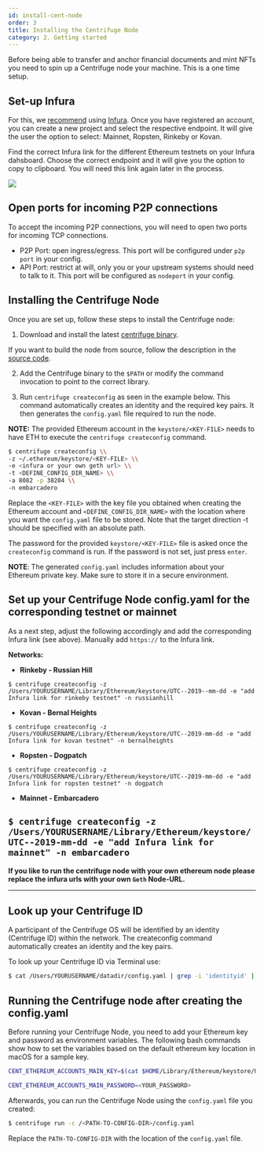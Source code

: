 ```yaml
---
id: install-cent-node
order: 3
title: Installing the Centrifuge Node
category: 2. Getting started
---
```


Before being able to transfer and anchor financial documents and mint NFTs you need to spin up a Centrifuge node your machine. This is a one time setup. 

## Set-up Infura

For this, we [recommend](/docs/getting-started/tools) using [Infura](https://infura.io). Once you have registered an account, you can create a new project and select the respective endpoint. It will give the user the option to select: Mainnet, Ropsten, Rinkeby or Kovan. 

Find the correct Infura link for the different Ethereum testnets on your Infura dahsboard. Choose the correct endpoint and it will give you the option to copy to clipboard. You will need this link again later in the process.

![](https://i.imgur.com/EydBc5a.jpg)

## Open ports for incoming P2P connections

To accept the incoming P2P connections, you will need to open two ports for incoming TCP connections.
- P2P Port: open ingress/egress. This port will be configured under `p2p` `port` in your config.
- API Port: restrict at will, only you or your upstream systems should need to talk to it. This port will be configured as `nodeport` in your config.

## Installing the Centrifuge Node
Once you are set up, follow these steps to install the Centrifuge node:

1. Download and install the latest [centrifuge binary](https://github.com/centrifuge/go-centrifuge/releases). <!-- update link-->

If you want to build the node from source, follow the description in the [source code](https://github.com/centrifuge/go-centrifuge/blob/develop/README.md).

2. Add the Centrifuge binary to the `$PATH` or modify the command invocation to point to the correct library.

3. Run `centrifuge createconfig` as seen in the example below. This command automatically creates an identity and the required key pairs. It then generates the `config.yaml` file required to run the node.

**NOTE:** The provided Ethereum account in the `keystore/<KEY-FILE>` needs to have ETH to execute the `centrifuge createconfig` command. 

```bash
$ centrifuge createconfig \\
-z ~/.ethereum/keystore/<KEY-FILE> \\
-e <infura or your own geth url> \\
-t <DEFINE_CONFIG_DIR_NAME> \\
-a 8082 -p 38204 \\
-n embarcadero
```

Replace the `<KEY-FILE>` with the key file you obtained when creating the Ethereum account and `<DEFINE_CONFIG_DIR_NAME>` with the location where you want the `config.yaml`  file to be stored. Note that the target direction -t should be specified with an absolute path.

The password for the provided `keystore/<KEY-FILE>` file is asked once the `createconfig` command is run. If the password is not set, just press `enter`.
      
**NOTE**: The generated `config.yaml` includes information about your Ethereum private key. Make sure to store it in a secure environment.

## Set up your Centrifuge Node config.yaml for the corresponding testnet or mainnet

As a next step, adjust the following accordingly and add the corresponding Infura link (see above).  Manually add `https://` to the Infura link.

**Networks:** 

* **Rinkeby - Russian Hill**

`
$ centrifuge createconfig -z /Users/YOURUSERNAME/Library/Ethereum/keystore/UTC--2019--mm-dd -e "add Infura link for rinkeby testnet" -n russianhill
`

* **Kovan - Bernal Heights**

`
$ centrifuge createconfig -z /Users/YOURUSERNAME/Library/Ethereum/keystore/UTC--2019-mm-dd -e "add Infura link for kovan testnet" -n bernalheights
`

* **Ropsten - Dogpatch**

`
$ centrifuge createconfig -z /Users/YOURUSERNAME/Library/Ethereum/keystore/UTC--2019-mm-dd -e "add Infura link for ropsten testnet" -n dogpatch
`

* **Mainnet - Embarcadero**

`
$ centrifuge createconfig -z /Users/YOURUSERNAME/Library/Ethereum/keystore/UTC--2019-mm-dd -e "add Infura link for mainnet" -n embarcadero
`
------ 
**If you like to run the centrifuge node with your own ethereum node please replace the infura urls with your own `Geth` Node-URL.**

------

## Look up your Centrifuge ID 

A participant of the Centrifuge OS will be identified by an identity (Centrifuge ID) within the network. The createconfig command automatically creates an identity and the key pairs. 

To look up your Centrifuge ID via Terminal use:

```bash
$ cat /Users/YOURUSERNAME/datadir/config.yaml | grep -i 'identityid' | awk '{print $2}'
````

## Running the Centrifuge node after creating the config.yaml

Before running your Centrifuge Node, you need to add your Ethereum key and password as environment variables. The following bash commands show how to set the variables based on the default ethereum key location in macOS for a sample key.

<!-- `CENT_ETHEREUM_ACCOUNTS_MAIN_KEY=$HOME/Library/Ethereum/keystore/UTC--2019-0UTC--2019-mm-dd` -->

```bash
CENT_ETHEREUM_ACCOUNTS_MAIN_KEY=$(cat $HOME/Library/Ethereum/keystore/UTC--2019-04-15T14-43-41.293727000Z--75aecbd0aa7f34207132d686d2a9e470fba2e6e4)
````

```bash
CENT_ETHEREUM_ACCOUNTS_MAIN_PASSWORD=<YOUR_PASSWORD>
```

Afterwards, you can run the Centrifuge Node using the `config.yaml` file you created:

```bash
$ centrifuge run -c /<PATH-TO-CONFIG-DIR>/config.yaml
```

Replace the `PATH-TO-CONFIG-DIR` with the location of the `config.yaml` file.
